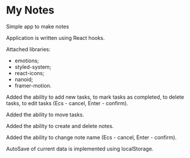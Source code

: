 # My Notes

Simple app to make notes

Application is written using React hooks.

Attached libraries:

- emotions;
- styled-system;
- react-icons;
- nanoid;
- framer-motion.

Added the ability to add new tasks, to mark tasks as completed, to delete tasks,
to edit tasks (Ecs - cancel, Enter - confirm).

Added the ability to move tasks.

Added the ability to create and delete notes.

Added the ability to change note name (Ecs - cancel, Enter - confirm).

AutoSave of current data is implemented using localStorage.
